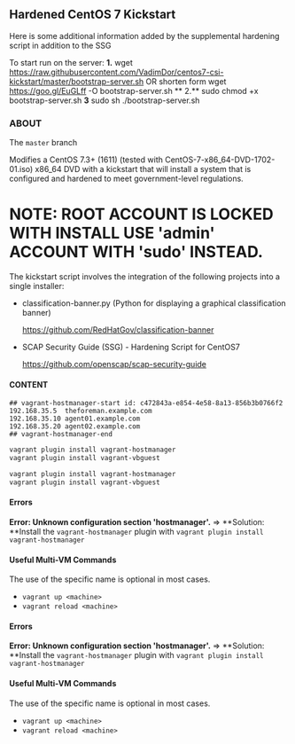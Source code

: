 ## Hardened CentOS 7 Kickstart
 Here is some additional information added by the supplemental hardening script
 in addition to the SSG

 To start run on the server:
**1.**
 wget https://raw.githubusercontent.com/VadimDor/centos7-csi-kickstart/master/bootstrap-server.sh
  OR  shorten form
 wget https://goo.gl/EuGLff -O bootstrap-server.sh
** 2.**
 sudo chmod +x bootstrap-server.sh
**3**
 sudo sh ./bootstrap-server.sh 

### ABOUT

The ```master``` branch

Modifies a CentOS 7.3+ (1611) (tested with CentOS-7-x86_64-DVD-1702-01.iso)
x86_64 DVD with a kickstart that will install a system  that is configured and hardened
to meet government-level regulations.

# NOTE: ROOT ACCOUNT IS LOCKED WITH INSTALL USE 'admin' ACCOUNT WITH 'sudo' INSTEAD.

The kickstart script involves the integration of the following projects
into a single installer:

   - classification-banner.py (Python for displaying a graphical classification banner)

        https://github.com/RedHatGov/classification-banner

   - SCAP Security Guide (SSG) - Hardening Script for CentOS7

        https://github.com/openscap/scap-security-guide

#### CONTENT
```text
## vagrant-hostmanager-start id: c472843a-e854-4e58-8a13-856b3b0766f2
192.168.35.5  theforeman.example.com
192.168.35.10 agent01.example.com
192.168.35.20 agent02.example.com
## vagrant-hostmanager-end
```

```sh
vagrant plugin install vagrant-hostmanager
vagrant plugin install vagrant-vbguest
```

```sh
vagrant plugin install vagrant-hostmanager
vagrant plugin install vagrant-vbguest
```



#### Errors
**Error: Unknown configuration section 'hostmanager'.**
=> **Solution: **Install the `vagrant-hostmanager` plugin with `vagrant plugin install vagrant-hostmanager`

#### Useful Multi-VM Commands
The use of the specific <machine> name is optional in most cases.
* `vagrant up <machine>`
* `vagrant reload <machine>`


#### Errors
**Error: Unknown configuration section 'hostmanager'.**
=> **Solution: **Install the `vagrant-hostmanager` plugin with `vagrant plugin install vagrant-hostmanager`

#### Useful Multi-VM Commands
The use of the specific <machine> name is optional in most cases.
* `vagrant up <machine>`
* `vagrant reload <machine>`

